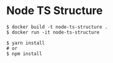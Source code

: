 # Node TS Structure

```
$ docker build -t node-ts-structure .
$ docker run -it node-ts-structure
```

```
$ yarn install 
# or
$ npm install
```
